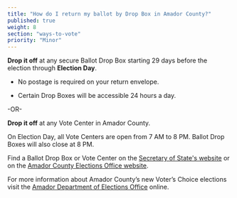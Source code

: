 ```yaml
---
title: "How do I return my ballot by Drop Box in Amador County?"
published: true
weight: 8
section: "ways-to-vote"
priority: "Minor"
---
```


**Drop it off** at any secure Ballot Drop Box starting 29 days before the election through **Election Day**.

- No postage is required on your return envelope.  

- Certain Drop Boxes will be accessible 24 hours a day.        

-OR-

**Drop it off** at any Vote Center in Amador County.   

On Election Day, all Vote Centers are open from 7 AM to 8 PM. Ballot Drop Boxes will also close at 8 PM. 

Find a Ballot Drop Box or Vote Center on the [Secretary of State's website](https://caearlyvoting.sos.ca.gov/) or on the [Amador County Elections Office website](https://www.amadorgov.org/government/elections/vote-center-and-ballot-drop-off-locations). 

For more information about Amador County’s new Voter’s Choice elections visit the [Amador Department of Elections Office](https://www.amadorgov.org/government/elections/voter-s-choice-act) online.  
